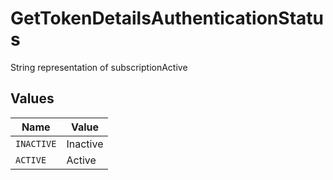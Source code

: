 # GetTokenDetailsAuthenticationStatus

String representation of subscriptionActive


## Values

| Name       | Value      |
| ---------- | ---------- |
| `INACTIVE` | Inactive   |
| `ACTIVE`   | Active     |
